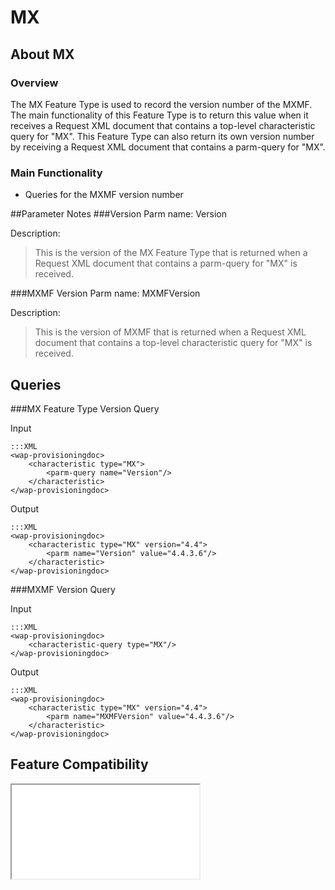 # MX

## About MX

### Overview

The MX Feature Type is used to record the version number of the MXMF. The main functionality of this Feature Type is to return this value when it receives a Request XML document that contains a top-level characteristic query for "MX". This Feature Type can also return its own version number by receiving a Request XML document that contains a parm-query for "MX".

### Main Functionality

* Queries for the MXMF version number

##Parameter Notes
###Version
Parm name: Version

Description:

>This is the version of the MX Feature Type that is returned when a Request XML document that contains a parm-query for "MX" is received.

###MXMF Version
Parm name: MXMFVersion

Description:

>This is the version of MXMF that is returned when a Request XML document that contains a top-level characteristic query for "MX" is received.

## Queries
###MX Feature Type Version Query

Input

	:::XML
	<wap-provisioningdoc>
		<characteristic type="MX">
			<parm-query name="Version"/>
		</characteristic>
	</wap-provisioningdoc>

Output

	:::XML
	<wap-provisioningdoc>
		<characteristic type="MX" version="4.4">
			<parm name="Version" value="4.4.3.6"/>
		</characteristic>
	</wap-provisioningdoc>

###MXMF Version Query

Input

	:::XML
	<wap-provisioningdoc>
		<characteristic-query type="MX"/>
	</wap-provisioningdoc>
	
Output

	:::XML
	<wap-provisioningdoc>
		<characteristic type="MX" version="4.4">
			<parm name="MXMFVersion" value="4.4.3.6"/>
		</characteristic>
	</wap-provisioningdoc>
	
## Feature Compatibility

<iframe src="compare.html#mx=4.3&csp=MX&os=JB&embed=true"></iframe> 